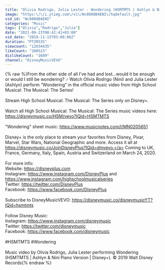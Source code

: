 ```yaml
---
title: "Olivia Rodrigo, Julia Lester - Wondering (HSMTMTS | Ashlyn & Nini Piano Version | Disney+)"
image: "https:\/\/i.ytimg.com\/vi\/Wc8008B4ENI\/hqdefault.jpg"
vid_id: "Wc8008B4ENI"
categories: "Music"
tags: ["Olivia","Rodrigo","Julia"]
date: "2021-09-23T08:42:41+03:00"
vid_date: "2019-11-15T05:00:06Z"
duration: "PT2M33S"
viewcount: "12034435"
likeCount: "200523"
dislikeCount: "1689"
channel: "DisneyMusicVEVO"
---
```

{% raw %}From the other side of all I've had and lost...would it be enough or would I still be wondering? 🎶 Watch Olivia Rodrigo (Nini) and Julia Lester (Ashlyn) perform “Wondering” in the official music video from High School Musical: The Musical: The Series!<br /><br />Stream High School Musical: The Musical: The Series only on Disney+.<br /> <br />Watch all High School Musical: The Musical: The Series music videos here:<br /><a rel="nofollow" target="blank" href="https://disneymusic.co/HSM/vevo?IQid=HSMTMTS">https://disneymusic.co/HSM/vevo?IQid=HSMTMTS</a><br /><br />&quot;Wondering&quot; sheet music: <a rel="nofollow" target="blank" href="https://www.musicnotes.com/l/MN0205651">https://www.musicnotes.com/l/MN0205651</a> <br />   <br />Disney+ is the only place to stream your favorites from Disney, Pixar, Marvel, Star Wars, National Geographic and more. Access it all at <a rel="nofollow" target="blank" href="https://disneymusic.co/JoinDisneyPlus?IQid=dmvevo.">https://disneymusic.co/JoinDisneyPlus?IQid=dmvevo.</a> Coming to UK, France, Germany, Italy, Spain, Austria and Switzerland on March 24, 2020.<br /><br />For more info: <br />Website: <a rel="nofollow" target="blank" href="https://disneyplus.com">https://disneyplus.com</a><br />Instagram: <a rel="nofollow" target="blank" href="https://www.instagram.com/DisneyPlus">https://www.instagram.com/DisneyPlus</a> and <a rel="nofollow" target="blank" href="https://www.instagram.com/highschoolmusicalseries">https://www.instagram.com/highschoolmusicalseries</a><br />Twitter: <a rel="nofollow" target="blank" href="https://twitter.com/DisneyPlus">https://twitter.com/DisneyPlus</a><br />Facebook: <a rel="nofollow" target="blank" href="https://www.facebook.com/DisneyPlus">https://www.facebook.com/DisneyPlus</a><br /><br />Subscribe to DisneyMusicVEVO: <a rel="nofollow" target="blank" href="https://disneymusic.co/disneymusicYT?IQid=hsmtmts">https://disneymusic.co/disneymusicYT?IQid=hsmtmts</a><br /><br />Follow Disney Music:<br />Instagram: <a rel="nofollow" target="blank" href="https://www.instagram.com/disneymusic">https://www.instagram.com/disneymusic</a>  <br />Twitter: <a rel="nofollow" target="blank" href="https://twitter.com/disneymusic">https://twitter.com/disneymusic</a>  <br />Facebook: <a rel="nofollow" target="blank" href="https://www.facebook.com/disneymusic">https://www.facebook.com/disneymusic</a><br /><br />#HSMTMTS #Wondering<br /><br />Music video by Olivia Rodrigo, Julia Lester performing Wondering (HSMTMTS | Ashlyn &amp; Nini Piano Version | Disney+). © 2019 Walt Disney Records{% endraw %}

